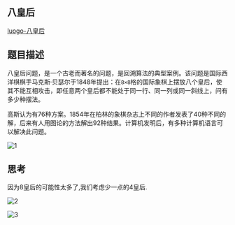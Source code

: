 ## 八皇后

[luogo-八皇后](https://www.luogu.org/problemnew/show/P1219)

## 题目描述

八皇后问题，是一个古老而著名的问题，是回溯算法的典型案例。该问题是国际西洋棋棋手马克斯·贝瑟尔于1848年提出：在`8×8`格的国际象棋上摆放八个皇后，使其不能互相攻击，即任意两个皇后都不能处于同一行、同一列或同一斜线上，问有多少种摆法。

高斯认为有76种方案。1854年在柏林的象棋杂志上不同的作者发表了40种不同的解，后来有人用图论的方法解出92种结果。计算机发明后，有多种计算机语言可以解决此问题。


![1](./8queen.ppm)

## 思考

因为8皇后的可能性太多了,我们考虑少一点的4皇后.

![2](./4queen1.png)

![3](./4queen2.png)
